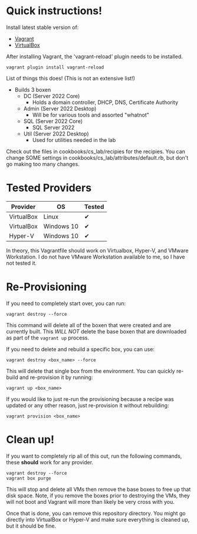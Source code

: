 # Quick instructions!

Install latest stable version of:
- [Vagrant](https://vagrantup.com)
- [VirtualBox](https://virtualbox.org)

After installing Vagrant, the 'vagrant-reload' plugin needs to be installed.

```
vagrant plugin install vagrant-reload
```

List of things this does! (This is not an extensive list!)
- Builds 3 boxen
  - DC (Server 2022 Core)
    - Holds a domain controller, DHCP, DNS, Certificate Authority
  - Admin (Server 2022 Desktop)
    - Will be for various tools and assorted "whatnot"
  - SQL (Server 2022 Core)
    - SQL Server 2022
  - Util (Server 2022 Desktop)
    - Used for utilities needed in the lab
	
Check out the files in cookbooks/cs_lab/recipies for the recipies. You can change SOME settings in cookbooks/cs_lab/attributes/default.rb, but don't go making too many changes.

# Tested Providers
| Provider | OS | Tested |
| ---------|----|--------|
| VirtualBox | Linux | ✔ |
| VirtualBox | Windows 10 |  ✔ |
| Hyper-V | Windows 10 | ✔ |

In theory, this Vagrantfile should work on Virtualbox, Hyper-V, and VMware Workstation. I do not have VMware Workstation available to me, so I have not tested it.


# Re-Provisioning
If you need to completely start over, you can run:
```
vagrant destroy --force
```
This command will delete all of the boxen that were created and are currently built. This *WILL NOT* delete the base boxen that are downloaded as part of the `vagrant up` process.

If you need to delete and rebuild a specific box, you can use:
```
vagrant destroy <box_name> --force
```
This will delete that single box from the environment. You can quickly re-build and re-provision it by running:
```
vagrant up <box_name>
```

If you would like to just re-run the provisioning because a recipe was updated or any other reason, just re-provision it without rebuilding:
```
vagrant provision <box_name>
```

# Clean up!
If you want to completely rip all of this out, run the following commands, these **should** work for any provider.
```
vagrant destroy --force
vagrant box purge
```

This will stop and delete all VMs then remove the base boxes to free up that disk space. Note, if you remove the boxes prior to destroying the VMs, they will not boot and Vagrant will more than likely be very cross with you.

Once that is done, you can remove this repository directory. You might go directly into VirtualBox or Hyper-V and make sure everything is cleaned up, but it should be fine.